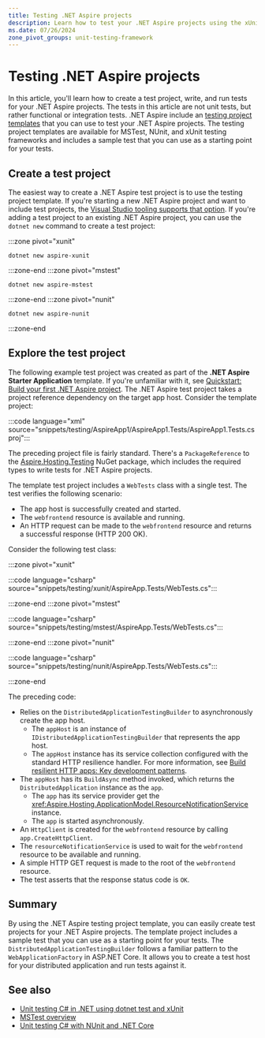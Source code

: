 ```yaml
---
title: Testing .NET Aspire projects
description: Learn how to test your .NET Aspire projects using the xUnit testing framework.
ms.date: 07/26/2024
zone_pivot_groups: unit-testing-framework
---
```


# Testing .NET Aspire projects

In this article, you'll learn how to create a test project, write, and run tests for your .NET Aspire projects. The tests in this article are not unit tests, but rather functional or integration tests. .NET Aspire include an [testing project templates](setup-tooling.md#net-aspire-project-templates) that you can use to test your .NET Aspire projects. The testing project templates are available for MSTest, NUnit, and xUnit testing frameworks and includes a sample test that you can use as a starting point for your tests.

## Create a test project

The easiest way to create a .NET Aspire test project is to use the testing project template. If you're starting a new .NET Aspire project and want to include test projects, the [Visual Studio tooling supports that option](setup-tooling.md#create-test-project). If you're adding a test project to an existing .NET Aspire project, you can use the `dotnet new` command to create a test project:

:::zone pivot="xunit"

```dotnetcli
dotnet new aspire-xunit
```

:::zone-end
:::zone pivot="mstest"

```dotnetcli
dotnet new aspire-mstest
```

:::zone-end
:::zone pivot="nunit"

```dotnetcli
dotnet new aspire-nunit
```

:::zone-end

## Explore the test project

The following example test project was created as part of the **.NET Aspire Starter Application** template. If you're unfamiliar with it, see [Quickstart: Build your first .NET Aspire project](../get-started/build-your-first-aspire-app.md). The .NET Aspire test project takes a project reference dependency on the target app host. Consider the template project:

:::code language="xml" source="snippets/testing/AspireApp1/AspireApp1.Tests/AspireApp1.Tests.csproj":::

The preceding project file is fairly standard. There's a `PackageReference` to the [Aspire.Hosting.Testing](https://www.nuget.org/packages/Aspire.Hosting.Testing) NuGet package, which includes the required types to write tests for .NET Aspire projects.

The template test project includes a `WebTests` class with a single test. The test verifies the following scenario:

- The app host is successfully created and started.
- The `webfrontend` resource is available and running.
- An HTTP request can be made to the `webfrontend` resource and returns a successful response (HTTP 200 OK).

Consider the following test class:

:::zone pivot="xunit"

:::code language="csharp" source="snippets/testing/xunit/AspireApp.Tests/WebTests.cs":::

:::zone-end
:::zone pivot="mstest"

:::code language="csharp" source="snippets/testing/mstest/AspireApp.Tests/WebTests.cs":::

:::zone-end
:::zone pivot="nunit"

:::code language="csharp" source="snippets/testing/nunit/AspireApp.Tests/WebTests.cs":::

:::zone-end

The preceding code:

- Relies on the `DistributedApplicationTestingBuilder` to asynchronously create the app host.
  - The `appHost` is an instance of `IDistributedApplicationTestingBuilder` that represents the app host.
  - The `appHost` instance has its service collection configured with the standard HTTP resilience handler. For more information, see [Build resilient HTTP apps: Key development patterns](/dotnet/core/resilience/http-resilience).
- The `appHost` has its `BuildAsync` method invoked, which returns the `DistributedApplication` instance as the `app`.
  - The `app` has its service provider get the <xref:Aspire.Hosting.ApplicationModel.ResourceNotificationService> instance.
  - The `app` is started asynchronously.
- An `HttpClient` is created for the `webfrontend` resource by calling `app.CreateHttpClient`.
- The `resourceNotificationService` is used to wait for the `webfrontend` resource to be available and running.
- A simple HTTP GET request is made to the root of the `webfrontend` resource.
- The test asserts that the response status code is `OK`.

## Summary

By using the .NET Aspire testing project template, you can easily create test projects for your .NET Aspire projects. The template project includes a sample test that you can use as a starting point for your tests. The `DistributedApplicationTestingBuilder` follows a familiar pattern to the `WebApplicationFactory` in ASP.NET Core. It allows you to create a test host for your distributed application and run tests against it.

## See also

- [Unit testing C# in .NET using dotnet test and xUnit](/dotnet/core/testing/unit-testing-with-dotnet-test)
- [MSTest overview](/dotnet/core/testing/unit-testing-mstest-intro)
- [Unit testing C# with NUnit and .NET Core](/dotnet/core/testing/unit-testing-with-nunit)

